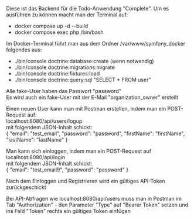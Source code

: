 Diese ist das Backend für die Todo-Anwendung "Complete". Um es ausführen zu können
macht man der Terminal auf: 

- docker compose up -d --build
- docker compose exec php /bin/bash

Im Docker-Terminal führt man aus dem Ordner /var/www/symfony_docker folgendes aus:

- ./bin/console doctrine:database:create (wenn notwendig)
- ./bin/console doctrine:migrations:migrate
- ./bin/console doctrine:fixtures:load
- ./bin/console doctrine:query:sql "SELECT * FROM user"

Alle fake-User haben das Passwort "password"  
Es wird auch ein fake-User mit der E-Mail "organization_owner" erstellt

Einen neuen User kann man mit Postman erstellen, indem man ein POST-Request auf:  
localhost:8080/api/users/logup  
mit folgendem JSON-Inhalt schickt:  
{
"email": "test_email",
"password": "password",
"firstName": "firstName",
"lastName": "lastName"
}  
  
Man kann sich einloggen, indem man ein POST-Request auf  
localhost:8080/api/login  
mit folgendem JSON-Inhalt schickt:  
{
"email": "test_email9",
"password": "password"
}  
  
Nach dem Einloggen und Registrieren wird ein gültiges API-Token zurückgeschickt  

Bei API-Abfragen wie localhost:8080/api/users muss man in Postman im Tab "Authorization" - den Parameter "Type" auf "Bearer Token" setzen und ins Feld "Token" rechts ein gültiges Token einfügen
